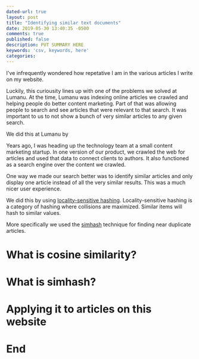 ```yaml
---
dated-url: true
layout: post
title: "Identifying similar text documents"
date: 2019-05-30 13:40:35 -0500
comments: true
published: false
description: PUT SUMMARY HERE 
keywords: 'csv, keywords, here'
categories: 
---
```


I've infrequently wondered how repetative I am in the various articles I write on my website.

Luckily, this curiousity lines up with one of the problems we solved at Lumanu. At the time, Lumanu was indexing online articles we crawled and helping people do better content marketing. Part of that was allowing people to search and see articles that were relevant to that search. It was important to us to not show a bunch of very similar articles to any given search.

We did this at Lumanu by 






Years ago, I was heading up the technology team at a small content marketing startup. In one version of our product, we crawled the web for articles and used that data to connect clients to authors. It also functioned as a search engine over the content we crawled.

One way we made our search better was to identify similar articles and only display one article instead of all the very similar results. This was a much nicer user experience.

We did this by using [locality-sensitive hashing](https://en.wikipedia.org/wiki/Locality-sensitive_hashing). Locality-sensitive hashing is a category of hashing where collisions are maximized. Similar items will hash to similar values.

More specifically we used the [simhash](https://en.wikipedia.org/wiki/SimHash) technique for finding near duplicate articles. 

# What is cosine similarity?
# What is simhash?
# Applying it to articles on this website
# End